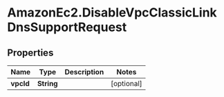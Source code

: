 # AmazonEc2.DisableVpcClassicLinkDnsSupportRequest

## Properties

Name | Type | Description | Notes
------------ | ------------- | ------------- | -------------
**vpcId** | **String** |  | [optional] 


